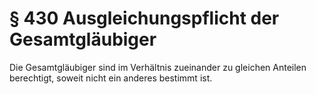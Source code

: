 # § 430 Ausgleichungspflicht der Gesamtgläubiger
Die Gesamtgläubiger sind im Verhältnis zueinander zu gleichen Anteilen berechtigt, soweit nicht ein anderes bestimmt ist.
